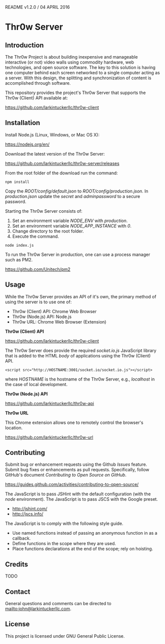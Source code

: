 README v1.2.0 / 04 APRIL 2016

# Thr0w Server

## Introduction

The Thr0w Project is about building inexpensive and manageable interactive (or
not) video walls using commodity hardware, web technologies, and open source
software. The key to this solution is having one computer behind each screen
networked to a single computer acting as a server. With this design, the
splitting and synchronization of content is accomplished through software.

This repository provides the project's Thr0w Server that supports the
Thr0w (Client) API available at:

https://github.com/larkintuckerllc/thr0w-client

## Installation

Install Node.js (Linux, Windows, or Mac OS X):

https://nodejs.org/en/

Download the latest version of the Thr0w Server:

https://github.com/larkintuckerllc/thr0w-server/releases

From the root folder of the download run the command:

```
npm install
```

Copy the *ROOT/config/default.json* to *ROOT/config/production.json*. In
*production.json* update the *secret* and *adminpassword* to a secure
password.

Starting the Thr0w Server consists of:

1. Set an environment variable *NODE_ENV* with *production*.
2. Set an environment variable *NODE_APP_INSTANCE* with *0*.
3. Change directory to the root folder.
4. Execute the command.

```
node index.js
```

To run the Thr0w Server in production, one can use a process manager such
as PM2.

https://github.com/Unitech/pm2

## Usage

While the Thr0w Server provides an API of it's own,
the primary method of using the server is to use
one of:

* Thr0w (Client) API: Chrome Web Browser
* Thr0w (Node.js) API: Node.js
* Thr0w URL: Chrome Web Browser (Extension)

**Thr0w (Client) API**

https://github.com/larkintuckerllc/thr0w-client

The Thr0w Server does provide the required *socket.io.js* JavaScript library
that is added to the HTML *body* of applications using the Thr0w (Client) API.

```
<script src="http://HOSTNAME:3001/socket.io/socket.io.js"></script>
```

where *HOSTNAME* is the hostname of the Thr0w Server, e.g., *localhost*
in the case of local development.

**Thr0w (Node.js) API**

https://github.com/larkintuckerllc/thr0w-api

**Thr0w URL**

This Chrome extension allows one to remotely control the browser's location.

https://github.com/larkintuckerllc/thr0w-url

## Contributing

Submit bug or enhancement requests using the Github *Issues* feature. Submit
bug fixes or enhancements as pull requests. Specifically, follow GitHub's
document *Contributing to Open Source on GitHub*.

<https://guides.github.com/activities/contributing-to-open-source/>

The JavaScript is to pass JSHint with the default configuration (with the
*node* environment). The JavaScript is to pass JSCS with the Google preset.

* <http://jshint.com/>
* <http://jscs.info/>

The JavaScript is to comply with the following style guide.

* Use named functions instead of passing an anonymous function in as a callback.
* Define functions in the scope where they are used.
* Place functions declarations at the end of the scope; rely on hoisting.

## Credits

TODO

## Contact

General questions and comments can be directed to <mailto:john@larkintuckerllc.com>.

## License

This project is licensed under GNU General Public License.
